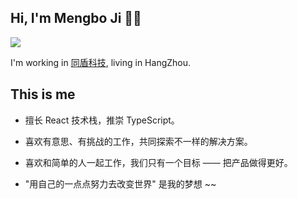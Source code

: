 ## Hi, I'm Mengbo Ji 👨‍💻‍

<img src="https://github-readme-stats.vercel.app/api?username=mengbo-ji&show_icons=true&theme=radical&count_private=true&show_icons=true&include_all_commits=true" />

I'm working in [同盾科技](https://www.tongdun.cn/?r=pp), living in HangZhou.

## This is me

- 擅长 React 技术栈，推崇 TypeScript。

- 喜欢有意思、有挑战的工作，共同探索不一样的解决方案。

- 喜欢和简单的人一起工作，我们只有一个目标 —— 把产品做得更好。

- "用自己的一点点努力去改变世界" 是我的梦想 ~~
